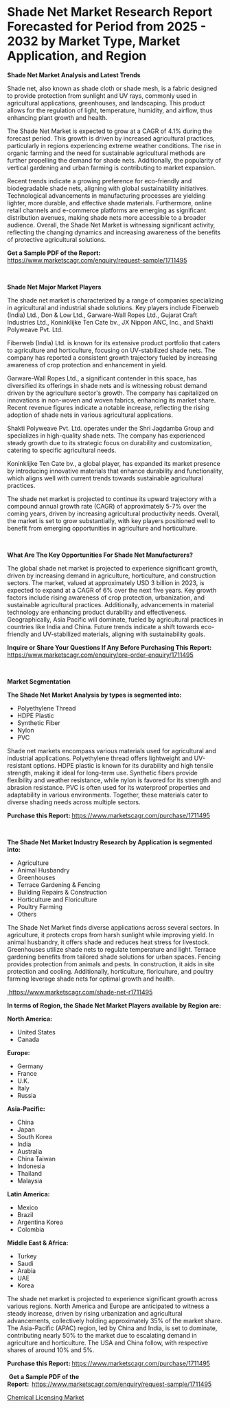 <p><h1>Shade Net Market Research Report Forecasted for Period from 2025 -  2032 by Market Type, Market Application, and Region</h1></p><p><strong>Shade Net Market Analysis and Latest Trends</strong></p>
<p><p>Shade net, also known as shade cloth or shade mesh, is a fabric designed to provide protection from sunlight and UV rays, commonly used in agricultural applications, greenhouses, and landscaping. This product allows for the regulation of light, temperature, humidity, and airflow, thus enhancing plant growth and health.</p><p>The Shade Net Market is expected to grow at a CAGR of 4.1% during the forecast period. This growth is driven by increased agricultural practices, particularly in regions experiencing extreme weather conditions. The rise in organic farming and the need for sustainable agricultural methods are further propelling the demand for shade nets. Additionally, the popularity of vertical gardening and urban farming is contributing to market expansion.</p><p>Recent trends indicate a growing preference for eco-friendly and biodegradable shade nets, aligning with global sustainability initiatives. Technological advancements in manufacturing processes are yielding lighter, more durable, and effective shade materials. Furthermore, online retail channels and e-commerce platforms are emerging as significant distribution avenues, making shade nets more accessible to a broader audience. Overall, the Shade Net Market is witnessing significant activity, reflecting the changing dynamics and increasing awareness of the benefits of protective agricultural solutions.</p></p>
<p><strong>Get a Sample PDF of the Report:&nbsp;</strong> <a href="https://www.marketscagr.com/enquiry/request-sample/1711495?utm_campaign=1901&utm_medium=2&utm_source=Github&utm_content=ia&utm_term=01042025&utm_id=shade-net">https://www.marketscagr.com/enquiry/request-sample/1711495</a></p>
<p>&nbsp;</p>
<p><strong>Shade Net Major Market Players</strong></p>
<p><p>The shade net market is characterized by a range of companies specializing in agricultural and industrial shade solutions. Key players include Fiberweb (India) Ltd., Don & Low Ltd., Garware-Wall Ropes Ltd., Gujarat Craft Industries Ltd., Koninklijke Ten Cate bv., JX Nippon ANC, Inc., and Shakti Polyweave Pvt. Ltd. </p><p>Fiberweb (India) Ltd. is known for its extensive product portfolio that caters to agriculture and horticulture, focusing on UV-stabilized shade nets. The company has reported a consistent growth trajectory fueled by increasing awareness of crop protection and enhancement in yield. </p><p>Garware-Wall Ropes Ltd., a significant contender in this space, has diversified its offerings in shade nets and is witnessing robust demand driven by the agriculture sector's growth. The company has capitalized on innovations in non-woven and woven fabrics, enhancing its market share. Recent revenue figures indicate a notable increase, reflecting the rising adoption of shade nets in various agricultural applications.</p><p>Shakti Polyweave Pvt. Ltd. operates under the Shri Jagdamba Group and specializes in high-quality shade nets. The company has experienced steady growth due to its strategic focus on durability and customization, catering to specific agricultural needs. </p><p>Koninklijke Ten Cate bv., a global player, has expanded its market presence by introducing innovative materials that enhance durability and functionality, which aligns well with current trends towards sustainable agricultural practices.</p><p>The shade net market is projected to continue its upward trajectory with a compound annual growth rate (CAGR) of approximately 5-7% over the coming years, driven by increasing agricultural productivity needs. Overall, the market is set to grow substantially, with key players positioned well to benefit from emerging opportunities in agriculture and horticulture.</p></p>
<p>&nbsp;</p>
<p><strong>What Are The Key Opportunities For Shade Net Manufacturers?</strong></p>
<p><p>The global shade net market is projected to experience significant growth, driven by increasing demand in agriculture, horticulture, and construction sectors. The market, valued at approximately USD 3 billion in 2023, is expected to expand at a CAGR of 6% over the next five years. Key growth factors include rising awareness of crop protection, urbanization, and sustainable agricultural practices. Additionally, advancements in material technology are enhancing product durability and effectiveness. Geographically, Asia Pacific will dominate, fueled by agricultural practices in countries like India and China. Future trends indicate a shift towards eco-friendly and UV-stabilized materials, aligning with sustainability goals.</p></p>
<p><strong>Inquire or Share Your Questions If Any Before Purchasing This Report:</strong> <a href="https://www.marketscagr.com/enquiry/pre-order-enquiry/1711495?utm_campaign=1901&utm_medium=2&utm_source=Github&utm_content=ia&utm_term=01042025&utm_id=shade-net">https://www.marketscagr.com/enquiry/pre-order-enquiry/1711495</a></p>
<p>&nbsp;</p>
<p><strong>Market Segmentation</strong></p>
<p><strong>The Shade Net Market Analysis by types is segmented into:</strong></p>
<p><ul><li>Polyethylene Thread</li><li>HDPE Plastic</li><li>Synthetic Fiber</li><li>Nylon</li><li>PVC</li></ul></p>
<p><p>Shade net markets encompass various materials used for agricultural and industrial applications. Polyethylene thread offers lightweight and UV-resistant options. HDPE plastic is known for its durability and high tensile strength, making it ideal for long-term use. Synthetic fibers provide flexibility and weather resistance, while nylon is favored for its strength and abrasion resistance. PVC is often used for its waterproof properties and adaptability in various environments. Together, these materials cater to diverse shading needs across multiple sectors.</p></p>
<p><strong>Purchase this Report:&nbsp;</strong><a href="https://www.marketscagr.com/purchase/1711495?utm_campaign=1901&utm_medium=2&utm_source=Github&utm_content=ia&utm_term=01042025&utm_id=shade-net">https://www.marketscagr.com/purchase/1711495</a></p>
<p>&nbsp;</p>
<p><strong>The Shade Net Market Industry Research by Application is segmented into:</strong></p>
<p><ul><li>Agriculture</li><li>Animal Husbandry</li><li>Greenhouses</li><li>Terrace Gardening & Fencing</li><li>Building Repairs & Construction</li><li>Horticulture and Floriculture</li><li>Poultry Farming</li><li>Others</li></ul></p>
<p><p>The Shade Net Market finds diverse applications across several sectors. In agriculture, it protects crops from harsh sunlight while improving yield. In animal husbandry, it offers shade and reduces heat stress for livestock. Greenhouses utilize shade nets to regulate temperature and light. Terrace gardening benefits from tailored shade solutions for urban spaces. Fencing provides protection from animals and pests. In construction, it aids in site protection and cooling. Additionally, horticulture, floriculture, and poultry farming leverage shade nets for optimal growth and health.</p></p>
<p><a href="https://www.marketscagr.com/shade-net-r1711495?utm_campaign=1901&utm_medium=2&utm_source=Github&utm_content=ia&utm_term=01042025&utm_id=shade-net">&nbsp;https://www.marketscagr.com/shade-net-r1711495</a></p>
<p><strong>In terms of Region, the Shade Net Market Players available by Region are:</strong></p>
<p>
    <p> <strong> North America: </strong>
        <ul>
            <li>United States</li>
            <li>Canada</li>
        </ul>
        </p> 
    <p> <strong> Europe: </strong>
        <ul>
            <li>Germany</li>
            <li>France</li>
            <li>U.K.</li>
            <li>Italy</li>
            <li>Russia</li>
        </ul>
        </p> 
    <p> <strong> Asia-Pacific: </strong>
        <ul>
            <li>China</li>
            <li>Japan</li>
            <li>South Korea</li>
            <li>India</li>
            <li>Australia</li>
            <li>China Taiwan</li>
            <li>Indonesia</li>
            <li>Thailand</li>
            <li>Malaysia</li>
        </ul>
        </p> 
    <p> <strong> Latin America: </strong>
        <ul>
            <li>Mexico</li>
            <li>Brazil</li>
            <li>Argentina Korea</li>
            <li>Colombia</li>
        </ul>
        </p> 
    <p> <strong> Middle East & Africa: </strong>
        <ul>
            <li>Turkey</li>
            <li>Saudi</li>
            <li>Arabia</li>
            <li>UAE</li>
            <li>Korea</li>
        </ul>
    </p>
    </p>
<p><p>The shade net market is projected to experience significant growth across various regions. North America and Europe are anticipated to witness a steady increase, driven by rising urbanization and agricultural advancements, collectively holding approximately 35% of the market share. The Asia-Pacific (APAC) region, led by China and India, is set to dominate, contributing nearly 50% to the market due to escalating demand in agriculture and horticulture. The USA and China follow, with respective shares of around 10% and 5%.</p></p>
<p><strong>Purchase this Report: </strong><a href="https://www.marketscagr.com/purchase/1711495?utm_campaign=1901&utm_medium=2&utm_source=Github&utm_content=ia&utm_term=01042025&utm_id=shade-net">https://www.marketscagr.com/purchase/1711495</a></p>
<p>&nbsp;<strong>Get a Sample PDF of the Report:&nbsp;&nbsp;</strong><a href="https://www.marketscagr.com/enquiry/request-sample/1711495?utm_campaign=1901&utm_medium=2&utm_source=Github&utm_content=ia&utm_term=01042025&utm_id=shade-net">https://www.marketscagr.com/enquiry/request-sample/1711495</a></p>
<p><strong></strong></p>
<p><p><a href="https://github.com/AKSHATREPORTPRIME/Market-Research-Report-List-7/blob/main/chemical-licensing-market.md?utm_campaign=1901&utm_medium=2&utm_source=Github&utm_content=ia&utm_term=01042025&utm_id=shade-net">Chemical Licensing Market</a></p></p>